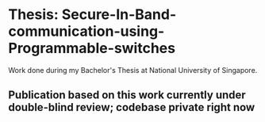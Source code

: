 # Thesis: Secure-In-Band-communication-using-Programmable-switches
Work done during my Bachelor's Thesis at National University of Singapore.

## Publication based on this work currently under double-blind review; codebase private right now
